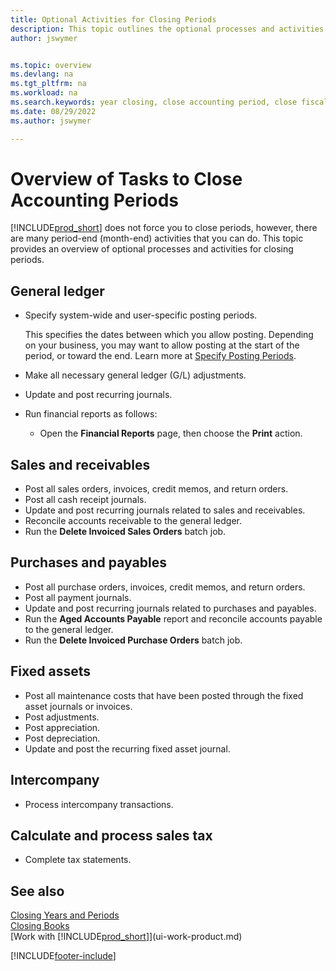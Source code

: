```yaml
---
title: Optional Activities for Closing Periods
description: This topic outlines the optional processes and activities for closing accounting periods in Business Central.  
author: jswymer


ms.topic: overview
ms.devlang: na
ms.tgt_pltfrm: na
ms.workload: na
ms.search.keywords: year closing, close accounting period, close fiscal year, aging, creditor payments, vendor payments
ms.date: 08/29/2022
ms.author: jswymer

---
```

# Overview of Tasks to Close Accounting Periods

[!INCLUDE[prod_short](includes/prod_short.md)] does not force you to close periods, however, there are many period-end (month-end) activities that you can do. This topic provides an overview of optional processes and activities for closing periods.  

## General ledger

* Specify system-wide and user-specific posting periods.  

    This specifies the dates between which you allow posting. Depending on your business, you may want to allow posting at the start of the period, or toward the end. Learn more at [Specify Posting Periods](finance-how-specify-posting-periods.md).  
* Make all necessary general ledger (G/L) adjustments.  
* Update and post recurring journals.  
  <!--* Process Consolidations-->
* Run financial reports as follows:  
  * Open the **Financial Reports** page, then choose the **Print** action.  

## Sales and receivables

* Post all sales orders, invoices, credit memos, and return orders.  
* Post all cash receipt journals.  
* Update and post recurring journals related to sales and receivables.  
* Reconcile accounts receivable to the general ledger.  
* Run the **Delete Invoiced Sales Orders** batch job.  

## Purchases and payables

* Post all purchase orders, invoices, credit memos, and return orders.  
* Post all payment journals.  
* Update and post recurring journals related to purchases and payables.  
* Run the **Aged Accounts Payable** report and reconcile accounts payable to the general ledger.  
* Run the **Delete Invoiced Purchase Orders** batch job.  

## Fixed assets

* Post all maintenance costs that have been posted through the fixed asset journals or invoices.
* Post adjustments.
* Post appreciation.
* Post depreciation.
* Update and post the recurring fixed asset journal.

## Intercompany

* Process intercompany transactions.

## Calculate and process sales tax

* Complete tax statements.  

## See also

[Closing Years and Periods](year-close-years-periods.md)  
[Closing Books](year-close-books.md)  
[Work with [!INCLUDE[prod_short](includes/prod_short.md)]](ui-work-product.md)

[!INCLUDE[footer-include](includes/footer-banner.md)]
